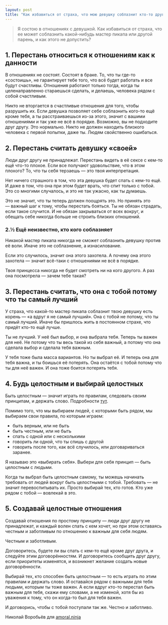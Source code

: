 ```yaml
---
layout: post
title: "Как избавиться от страха, что мою девушку соблазнит кто-то другой"
---
```


> Я состою в отношениях с девушкой. Как избавиться от страха, что ее может соблазнить какой-нибудь мастер пикапа или другой парень, и как этого не допустить?

## 1. Перестань относиться к отношениям как к данности

В отношениях не состоят. Состоят в браке. То, что ты где-то «состоишь», не гарантирует тебе того, что всё будет работать и все будут счастливы. Отношения работают только тогда, когда ты целенаправленно стараешься сделать, и делаешь, человека рядом с собой счастливым.

Никто не вторгается в счастливые отношения для того, чтобы разрушить их. Если девушка позволяет себе соблазнить кого-то ещё кроме тебя, а ты расстраиваешься из-за этого, значит с вашими отношениями и так уже не всё в порядке. Возможно, вы не подходите друг другу. Это нормально. Никто не должен находить близкого человека с первой попытки, даже ты. Людям свойственно ошибаться.

## 2. Перестань считать девушку «своей»

Люди друг другу не принадлежат. Перестань видеть в её сексе с кем-то ещё что-то плохое. Если все получают удовольствие, что в этом плохого? То, что ты себя терзаешь — это твоя интерпретация.

Нет ничего страшного в том, что эта девушка будет спать с кем-то ещё. И даже в том, что она при этом будет врать, что спит только с тобой. Это со многими случалось, и это не так ужасно, как ты думаешь.

Это не значит, что ты теперь должен поощрять это. Но принять это — важный шаг к тому, чтобы перестать бояться. Ты не обязан страдать, если такое случится. И не обязан закрываться от всех вокруг, и обещать себе никогда больше не строить близких отношений.

### 2.½ Ещё неизвестно, кто кого соблазняет

Никакой мастер пикапа никогда не сможет соблазнить девушку против её воли. Иначе это не соблазнение, а изнасилование.

Если это случилось, значит она этого захотела. А почему она этого захотела — значит всё-таки с отношениями не всё в порядке.

Твоя принцесса никогда не будет смотреть ни на кого другого. А раз она посмотрела — зачем тебе такая?

## 3. Перестань считать, что она с тобой потому что ты самый лучший

У страха, что какой-то мастер пикапа соблазнит твою девушку есть корень — «а вдруг я не самый лучший». Она с тобой не потому, что ты самый лучший. Иначе бы пришлось жить в постоянном страхе, что придёт кто-то ещё лучше.

Ты не лучший. У неё был выбор, и она выбрала тебя. Теперь ты важен для неё. Не потому что ты весь такой из себя важный, а потому что она сделала выбор и сделала тебя важным.

У тебя тоже была масса вариантов. Но ты выбрал её. И теперь она для тебя важна, и ты боишься её потерять. Она остаётся с тобой потому что ты для неё важен. И она тоже боится потерять тебя.

## 4. Будь целостным и выбирай целостных

Быть целостным — значит играть по правилам, следовать своим принципам, и держать слово. Подробности [тут](http://soedinennost.com/integrity).

Помимо того, что мы выбираем людей, с которыми быть рядом, мы выбираем свои правила, по которым играем:

- быть верным, или не быть
- быть честным, или не быть
- спать с одной или с несколькими
- говорить ли одной, что ты спишь с другой
- говорить после того, как всё случилось, или договариваться заранее.

Я называю это «выбирать себя». Выбери для себя принцип — быть целостным с людьми.

Когда ты выбрал быть целостным самому, ты можешь начинать требовать от людей вокруг быть целостными с тобой. Требовать — не значит перевоспитывать их. Просто выбирай тех, кто готов. Кто уже рядом с тобой — вовлекай в это.

## 5. Создавай целостные отношения

Создавай отношения по простому принципу — люди друг другу не принадлежат, и каждый волен спать с кем хочет, но при этом оставаясь честным и заботливым по отношению к важным для себя людям.

Честным и заботливым.

Договоритесь, будете ли вы спать с кем-то ещё кроме друг друга, и следуйте этим договорённостям. И договоритесь сообщить друг другу, если приоритеты изменятся, и возникнет желание создать новые договорённости.

Выбирай тех, кто способен быть целостным — то есть играть по этим правилам и держать слово. И оставайся рядом с важными для тебя людьми, которым ты тоже важен. А если вдруг кто-то перестал быть важным для тебя, скажи ему словами, а не изменой, хотя бы из уважения к тому, что он когда-то был для тебя важен.

И договорись, чтобы с тобой поступали так же. Честно и заботливо.

Николай Воробьёв для [amoral.ninja](http://amoral.ninja/)
